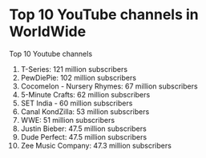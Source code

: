 # Top 10 YouTube channels in WorldWide
Top 10 Youtube channels
1. T-Series: 121 million subscribers
1. PewDiePie: 102 million subscribers
1. Cocomelon - Nursery Rhymes: 67 million subscribers
1. 5-Minute Crafts: 62 million subscribers
1. SET India - 60 million subscribers
1. Canal KondZilla: 53 million subscribers
1. WWE: 51 million subscribers
1. Justin Bieber: 47.5 million subscribers
1. Dude Perfect: 47.5 million subscribers
1. Zee Music Company: 47.3 million subscribers
